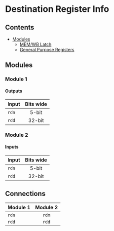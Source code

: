 # Destination Register Info #

## Contents
* [Modules](#modules)
  * [MEM/WB Latch](#mem/wb_latch)
  * [General Purpose Registers](#general_purpose_registers)

## Modules

### Module 1

#### Outputs
|Input|Bits wide|
|:---|:---:|
|```rdn```|5-bit|
|```rdd```|32-bit|

### Module 2

#### Inputs
|Input|Bits wide|
|:---|:---:|
|```rdn```|5-bit|
|```rdd```|32-bit|

## Connections

|Module 1|Module 2|
|:---|:---:|
|```rdn```|```rdm```|
|```rdd```|```rdd```|

